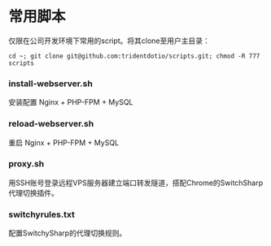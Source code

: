 # 常用脚本

仅限在公司开发环境下常用的script。将其clone至用户主目录：

`cd ~; git clone git@github.com:tridentdotio/scripts.git; chmod -R 777 scripts`

### install-webserver.sh

安装配置 Nginx + PHP-FPM + MySQL

### reload-webserver.sh

重启 Nginx + PHP-FPM + MySQL

### proxy.sh

用SSH账号登录远程VPS服务器建立端口转发隧道，搭配Chrome的SwitchSharp代理切换插件。

### switchyrules.txt

配置SwitchySharp的代理切换规则。
